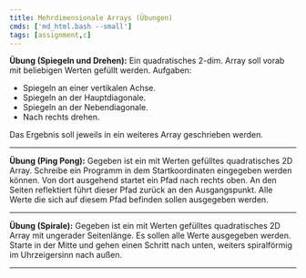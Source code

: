 ```yaml
---
title: Mehrdimensionale Arrays (Übungen)
cmds: ['md_html.bash --small']
tags: [assignment,c]
---
```




**Übung (Spiegeln und Drehen):**
Ein quadratisches 2-dim. Array soll vorab mit beliebigen Werten gefüllt werden. Aufgaben:

- Spiegeln an einer vertikalen Achse. 
- Spiegeln an der Hauptdiagonale.
- Spiegeln an der Nebendiagonale.
- Nach rechts drehen.

Das Ergebnis soll jeweils in ein weiteres Array geschrieben werden.



---

**Übung (Ping Pong):**
Gegeben ist ein mit Werten gefülltes quadratisches 2D Array.
Schreibe ein Programm in dem Startkoordinaten eingegeben werden können. Von dort ausgehend startet ein Pfad nach rechts oben.
An den Seiten reflektiert führt dieser Pfad zurück an den Ausgangspunkt.
Alle Werte die sich auf diesem Pfad befinden sollen ausgegeben werden.



---

**Übung (Spirale):**
Gegeben ist ein mit Werten gefülltes quadratisches 2D Array mit ungerader Seitenlänge. Es sollen alle Werte ausgegeben werden. Starte in der Mitte und gehen einen Schritt nach unten, weiters spiralförmig im Uhrzeigersinn nach außen.

---



